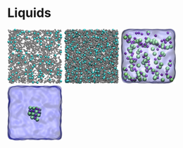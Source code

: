 # Liquids

<p float="left">
  <img src="2D-lj-fluid/2D-lj.jpg" width="24.8%" />
  <img src="3D-lj-fluid/3D-lj.jpg" width="24.8%" />
  <img src="nacl-solution/nacl_solution_transparent.jpg" width="24.8%" />
  <img src="salt-dissolution-water/NaCldissolution.jpeg" width="24.8%" />
</p>
